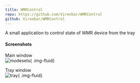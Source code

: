 ```yaml
---
title: WMRControl
repo: https://github.com/Virenbar/WMRControl
github: Virenbar/WMRControl
---
```

A small application to control state of WMR device from the tray

#### Screenshots

Main window  
![modesets](/images/wmrcontrol/window.png){ .img-fluid}

Tray window  
![tray](/images/wmrcontrol//tray.png){ .img-fluid}
